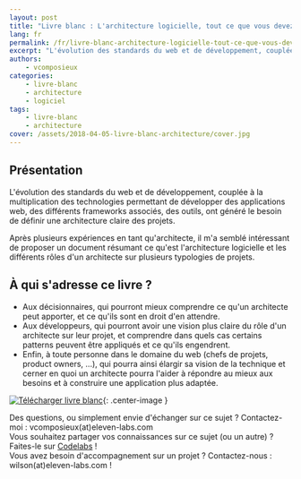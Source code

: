 ```yaml
---
layout: post
title: "Livre blanc : L'architecture logicielle, tout ce que vous devez savoir"
lang: fr
permalink: /fr/livre-blanc-architecture-logicielle-tout-ce-que-vous-devez-savoir/
excerpt: "L'évolution des standards du web et de développement, couplée à la multiplication des technologies permettant de développer des applications web, des différents frameworks associés, des outils, ont généré le besoin de définir une architecture claire des projets."
authors:
    - vcomposieux
categories:
    - livre-blanc
    - architecture
    - logiciel
tags:
    - livre-blanc
    - architecture
cover: /assets/2018-04-05-livre-blanc-architecture/cover.jpg
---
```


## Présentation

L'évolution des standards du web et de développement, couplée à la multiplication des technologies permettant de développer des applications web, des différents frameworks associés, des outils, ont généré le besoin de définir une architecture claire des projets.

Après plusieurs expériences en tant qu'architecte, il m'a semblé intéressant de proposer un document résumant ce qu'est l'architecture logicielle et les différents rôles d'un architecte sur plusieurs typologies de projets.

## À qui s'adresse ce livre ?

* Aux décisionnaires, qui pourront mieux comprendre ce qu'un architecte peut apporter, et ce qu'ils sont en droit d'en attendre.
* Aux développeurs, qui pourront avoir une vision plus claire du rôle d'un architecte sur leur projet, et comprendre dans quels cas certains patterns peuvent être appliqués et ce qu'ils engendrent.
* Enfin, à toute personne dans le domaine du web (chefs de projets, product owners, ...), qui pourra ainsi élargir sa vision de la technique et cerner en quoi un architecte pourra l'aider à répondre au mieux aux besoins et à construire une application plus adaptée.

[![Télécharger livre blanc]({{site.baseurl}}/assets/2018-04-05-livre-blanc-architecture/button.jpg)](http://bit.ly/LivreBlancArchitectureLogicielle){: .center-image }

Des questions, ou simplement envie d'échanger sur ce sujet ? Contactez-moi : vcomposieux(at)eleven-labs.com  
Vous souhaitez partager vos connaissances sur ce sujet (ou un autre) ? Faites-le sur [Codelabs](https://codelabs.eleven-labs.com) !  
Vous avez besoin d'accompagnement sur un projet ? Contactez-nous : wilson(at)eleven-labs.com !
